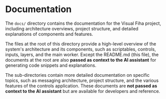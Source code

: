 # Documentation

The `docs/` directory contains the documentation for the Visual Fiha project, including architecture overviews, project structure, and detailed explanations of components and features.

The files at the root of this directory provide a high-level overview of the system's architecture and its components, such as scriptables, controls, inputs, layers, and the main worker.
Except the README.md (this file), the documents at the root are also **passed as context to the AI assistant** for generating code snippets and explanations.

The sub-directories contain more detailed documentation on specific topics, such as messaging architecture, project structure, and the various features of the controls application.
These documents are **not passed as context to the AI assistant** but are available for developers and reference.
